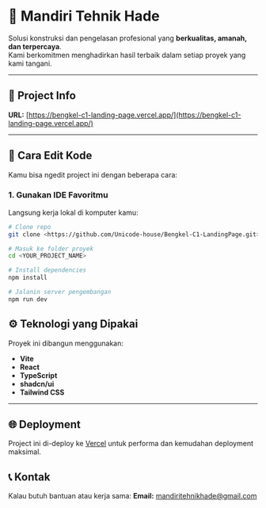 # 🧱 Mandiri Tehnik Hade

Solusi konstruksi dan pengelasan profesional yang **berkualitas, amanah, dan terpercaya**.  
Kami berkomitmen menghadirkan hasil terbaik dalam setiap proyek yang kami tangani.

---

## 🚀 Project Info

**URL:** [https://bengkel-c1-landing-page.vercel.app/](https://bengkel-c1-landing-page.vercel.app/)

---

## 🧩 Cara Edit Kode

Kamu bisa ngedit project ini dengan beberapa cara:

### 1. Gunakan IDE Favoritmu
Langsung kerja lokal di komputer kamu:

```sh
# Clone repo
git clone <https://github.com/Unicode-house/Bengkel-C1-LandingPage.git>

# Masuk ke folder proyek
cd <YOUR_PROJECT_NAME>

# Install dependencies
npm install

# Jalanin server pengembangan
npm run dev
```


## ⚙️ Teknologi yang Dipakai

Proyek ini dibangun menggunakan:

- **Vite**
- **React**
- **TypeScript**
- **shadcn/ui**
- **Tailwind CSS**

---

## 🌐 Deployment

Project ini di-deploy ke [Vercel](https://vercel.com/) untuk performa dan kemudahan deployment maksimal.




## 📞 Kontak

Kalau butuh bantuan atau kerja sama:
**Email:** [mandiritehnikhade@gmail.com](mailto:mandiritehnikhade@gmail.com)
